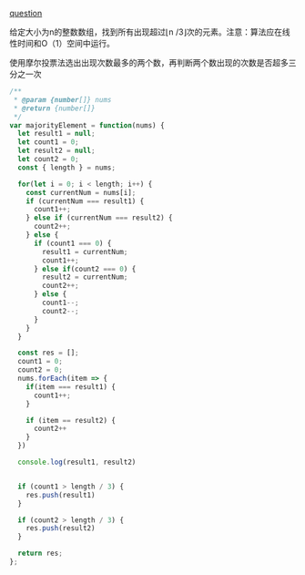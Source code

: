 [question](https://leetcode.com/problems/majority-element-ii)

给定大小为n的整数数组，找到所有出现超过⌊n /3⌋次的元素。注意：算法应在线性时间和O（1）空间中运行。

使用摩尔投票法选出出现次数最多的两个数，再判断两个数出现的次数是否超多三分之一次

```js
/**
 * @param {number[]} nums
 * @return {number[]}
 */
var majorityElement = function(nums) {
  let result1 = null;
  let count1 = 0;
  let result2 = null;
  let count2 = 0;
  const { length } = nums;

  for(let i = 0; i < length; i++) {
    const currentNum = nums[i];
    if (currentNum === result1) {
      count1++;
    } else if (currentNum === result2) {
      count2++;
    } else {
      if (count1 === 0) {
        result1 = currentNum;
        count1++;
      } else if(count2 === 0) {
        result2 = currentNum;
        count2++;
      } else {
        count1--;
        count2--;
      }
    }
  }

  const res = [];
  count1 = 0;
  count2 = 0;
  nums.forEach(item => {
    if(item === result1) {
      count1++;
    }

    if (item == result2) {
      count2++
    }
  })

  console.log(result1, result2)


  if (count1 > length / 3) {
    res.push(result1)
  }

  if (count2 > length / 3) {
    res.push(result2)
  }

  return res;
};
```